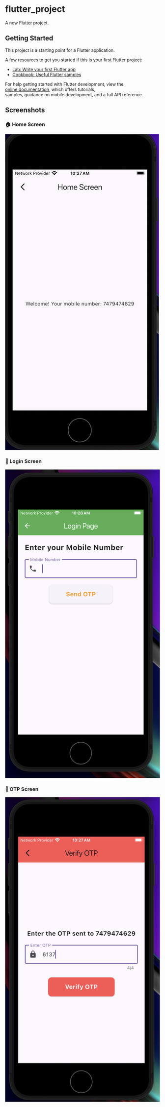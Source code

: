 # flutter_project

A new Flutter project.

## Getting Started

This project is a starting point for a Flutter application.

A few resources to get you started if this is your first Flutter project:

- [Lab: Write your first Flutter app](https://docs.flutter.dev/get-started/codelab)
- [Cookbook: Useful Flutter samples](https://docs.flutter.dev/cookbook)

For help getting started with Flutter development, view the  
[online documentation](https://docs.flutter.dev/), which offers tutorials,  
samples, guidance on mobile development, and a full API reference.

## Screenshots

### 🏠 Home Screen
![Home Screen](assets/images/HomeScreen.png)

### 🔐 Login Screen
![Login Screen](assets/images/loginScreen.png)

### 🔢 OTP Screen
![OTP Screen](assets/images/OtpScreen.png)
